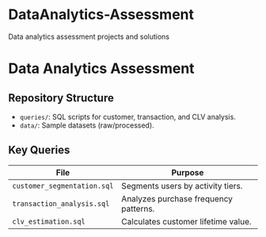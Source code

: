 # DataAnalytics-Assessment
Data analytics assessment projects and solutions
# Data Analytics Assessment

## Repository Structure
- `queries/`: SQL scripts for customer, transaction, and CLV analysis.
- `data/`: Sample datasets (raw/processed).

## Key Queries
| File                          | Purpose                                |
|-------------------------------|----------------------------------------|
| `customer_segmentation.sql`   | Segments users by activity tiers.      |
| `transaction_analysis.sql`    | Analyzes purchase frequency patterns.  |
| `clv_estimation.sql`          | Calculates customer lifetime value.    |
